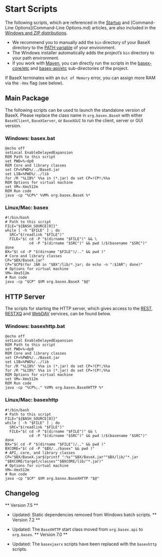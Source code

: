 
# Start Scripts
 


 
The following scripts, which are referenced in the [Startup](Startup.md) and [Command-Line Options](Command-Line Options.md) articles, are also included in the [Windows and ZIP distributions](http://basex.org/products/download/). 

  * We recommend you to manually add the `bin` directory of your BaseX directory to the [PATH variable](http://en.wikipedia.org/wiki/PATH_(variable)) of your environment. 
 * The Windows installer automatically adds the project’s `bin` directory to your path environment. 
 * If you work with [Maven](Maven.md), you can directly run the scripts in the [basex-core/etc](https://github.com/BaseXdb/basex/tree/master/basex-core/etc) and [basex-api/etc](https://github.com/BaseXdb/basex/tree/master/basex-api/etc) sub-directories of the project. 
 
If BaseX terminates with an `Out of Memory` error, you can assign more RAM via the `-Xmx` flag (see below). 

 
## Main Package

The following scripts can be used to launch the standalone version of BaseX. Please replace the class name in `org.basex.BaseX` with either `BaseXClient`, `BaseXServer`, or `BaseXGUI` to run the client, server or GUI version. 


### Windows: basex.bat

    @echo off
    setLocal EnableDelayedExpansion
    REM Path to this script
    set PWD=%~dp0
    REM Core and library classes
    set CP=%PWD%/../BaseX.jar
    set LIB=%PWD%/../lib
    for /R "%LIB%" %%a in (*.jar) do set CP=!CP!;%%a
    REM Options for virtual machine
    set VM=-Xmx512m
    REM Run code
    java -cp "%CP%" %VM% org.basex.BaseX %*


### Linux/Mac: basex

    #!/bin/bash
    # Path to this script
    FILE="${BASH_SOURCE[0]}"
    while [ -h "$FILE" ] ; do
      SRC="$(readlink "$FILE")"
      FILE="$( cd -P "$(dirname "$FILE")" && \
               cd -P "$(dirname "$SRC")" && pwd )/$(basename "$SRC")"
    done
    BX="$( cd -P "$(dirname "$FILE")/.." && pwd )"
    # Core and library classes
    CP="$BX/BaseX.jar"
    CP="$CP$(for JAR in "$BX"/lib/*.jar; do echo -n ":$JAR"; done)"
    # Options for virtual machine
    VM=-Xmx512m
    # Run code
    java -cp "$CP" $VM org.basex.BaseX "$@"

 
## HTTP Server

The scripts for starting the HTTP server, which gives access to the [REST](REST.md), [RESTXQ](RESTXQ.md) and [WebDAV](WebDAV.md) services, can be found below. 


### Windows: basexhttp.bat

    @echo off
    setLocal EnableDelayedExpansion
    REM Path to this script
    set PWD=%~dp0
    REM Core and library classes
    set CP=%PWD%/../BaseX.jar
    set LIB=%PWD%/../lib
    for /R "%LIB%" %%a in (*.jar) do set CP=!CP!;%%a
    for /R "%LIB%" %%a in (*.jar) do set CP=!CP!;%%a
    REM Options for virtual machine
    set VM=-Xmx512m
    REM Run code
    java -cp "%CP%;." %VM% org.basex.BaseXHTTP %*


### Linux/Mac: basexhttp

    #!/bin/bash
    # Path to this script
    FILE="${BASH_SOURCE[0]}"
    while [ -h "$FILE" ] ; do
      SRC="$(readlink "$FILE")"
      FILE="$( cd -P "$(dirname "$FILE")" && \
               cd -P "$(dirname "$SRC")" && pwd )/$(basename "$SRC")"
    done
    BX="$( cd -P "$(dirname "$FILE")/.." && pwd )"
    BXCORE="$( cd -P "$BX/../basex" && pwd )"
    # API, core, and library classes
    CP="$BX/BaseX.jar$(printf ":%s""$BX/BaseX.jar""$BX/lib/"*.jar "$BXCORE/target/classes""$BXCORE/lib/"*.jar)"
    # Options for virtual machine
    VM=-Xmx512m
    # Run code
    java -cp "$CP" $VM org.basex.BaseXHTTP "$@"

 
## Changelog
** Version 7.5 **

 * Updated: Static dependencies removed from Windows batch scripts. 
** Version 7.2 **

 * Updated: The `BaseXHTTP` start class moved from `org.basex.api` to `org.basex`. 
** Version 7.0 **

 * Updated: The `basexjaxrx` scripts have been replaced with the `basexhttp` scripts. 
